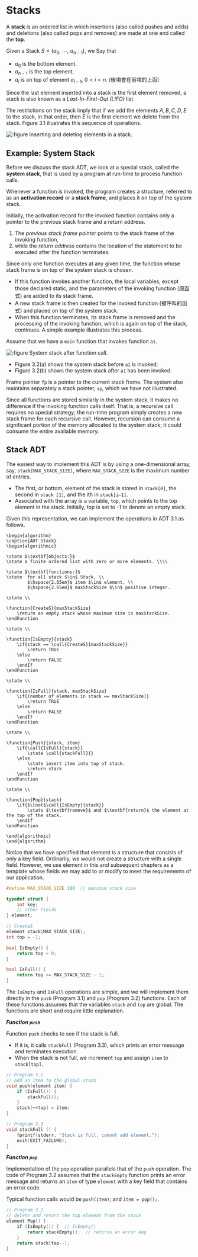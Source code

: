 # Stacks

A **stack** is an ordered list in which insertions (also called pushes and adds) and deletions (also called pops and removes) are made at one end called the **top**.

Given a Stack $S = (a_0,\ \cdots ,\ a_{n-1})$, we Say that

- $a_0$ is the bottom element.
- $a_{n-1}$ is the top element.
- $a_i$ is on top of element $a_{i - 1},\ 0 < i < n$. (後項會在前項的上面)

Since the last element inserted into a stack is the first element removed, a stack is also known as a *Last-In-First-Out (LIFO)* list.

<div class="alert-example">

The restrictions on the stack imply that if we add the elements $A, B, C, D, E$ to the stack, in that order, then $E$ is the first element we delete from the stack. Figure 3.1 illustrates this sequence of operations.

![](./img/3.1.png ':figure Inserting and deleting elements in a stack.')

</div>

## Example: System Stack

Before we discuss the stack ADT, we look at a special stack, called the **system stack**, that is used by a program at run-time to process function calls.

Whenever a function is invoked, the program creates a structure, referred to as an **activation record** or a **stack frame**, and places it on top of the system stack.

Initially, the activation record for the invoked function contains only a pointer to the previous stack frame and a return address.

1. The *previous stack frame pointer* points to the stack frame of the invoking function,
2. while the *return address* contains the location of the statement to be executed after the function terminates.

Since only one function executes at any given time, the function whose stack frame is on top of the system stack is chosen.

- If this function invokes another function, the local variables, except those declared static, and the parameters of the invoking function (原函式) are added to its stack frame.
- A new stack frame is then created for the invoked function (被呼叫的函式) and placed on top of the system stack.
- When this function terminates, its stack frame is removed and the processing of the invoking function, which is again on top of the stack, continues. A simple example illustrates this process.

<div class="alert-example">

Assume that we have a `main` function that invokes function `a1`.

![](./img/3.2.png ':figure System stack after function call.')

- Figure 3.2(a) shows the system stack before `a1` is invoked;
- Figure 3.2(b) shows the system stack after `a1` has been invoked.

Frame pointer `fp` is a pointer to the current stack frame. The system also maintains separately a stack pointer, `sp`, which we have not illustrated.

</div>

Since all functions are stored similarly in the system stack, it makes no difference if the invoking function calls itself. That is, a recursive call requires no special strategy; the run-time program simply creates a new stack frame for each recursive call. However, recursion can consume a significant portion of the memory allocated to the system stack; it could consume the entire available memory.

## Stack ADT

The easiest way to implement this ADT is by using a one-dimensional array, say, `stack[MAX_STACK_SIZE]`, where `MAX_STACK_SIZE` is the maximum number of entries.

- The first, or bottom, element of the stack is stored in `stack[0]`, the second in `stack [1]`, and the ith in `stack[i—1]`.
- Associated with the array is a variable, `top`, which points to the top element in the stack. Initially, top is set to -1 to denote an empty stack.

Given this representation, we can implement the operations in ADT 3.1 as follows.

```algorithm
\begin{algorithm}
\caption{ADT Stack}
\begin{algorithmic}

\state $\textbf{objects:}$
\state a finite ordered list with zero or more elements. \\\\

\state $\textbf{functions:}$
\state  for all stack $\in$ Stack, \\
        $\hspace{2.65em}$ item $\in$ element, \\
        $\hspace{2.65em}$ maxStackSize $\in$ positive integer.

\state \\

\function{CreateS}{maxStackSize}
    \return an empty stack whose maximum size is maxStackSize.
\endFunction

\state \\

\function{IsEmpty}{stack}
    \if{stack == \call{CreateS}{maxStackSize}}
        \return TRUE
    \else
        \return FALSE
    \endIf
\endFunction

\state \\

\function{IsFull}{stack, maxStackSize}
    \if{(number of elements in stack == maxStackSize)}
        \return TRUE
    \else
        \return FALSE
    \endIf
\endFunction

\state \\

\function{Push}{stack, item}
    \if{\call{IsFull}{stack}}
        \state \call{stackFull}{}
    \else
        \state insert item into top of stack.
        \return stack
    \endIf
\endFunction

\state \\

\function{Pop}{stack}
    \if{$\lnot$\call{IsEmpty}{stack}}
        \state $\textbf{remove}$ and $\textbf{return}$ the element at the top of the stack.
    \endIf
\endFunction

\end{algorithmic}
\end{algorithm}
```

Notice that we have specified that element is a structure that consists of only a key field. Ordinarily, we would not create a structure with a single field. However, we use element in this and subsequent chapters as a template whose fields we may add to or modify to meet the requirements of our application.

```c
#define MAX_STACK_SIZE 100  // maximum stack size

typedef struct {
    int key;
    // other fields
} element;

// CreateS
element stack[MAX_STACK_SIZE];
int top = -1;

bool IsEmpty() {
    return top < 0;
}

bool IsFull() {
    return top >= MAX_STACK_SIZE - 1;
}
```

The `IsEmpty` and `IsFull` operations are simple, and we will implement them directly in the `push` (Program 3.1) and `pop` (Program 3.2) functions. Each of these functions assumes that the variables `stack` and `top` are global. The functions are short and require little explanation.

***Function `push`***

Function `push` checks to see if the stack is full.

- If it is, it calls `stackFull` (Program 3.3), which prints an error message and terminates execution.
- When the stack is not full, we increment `top` and assign `item` to `stack[top]`.

```c
// Program 3.1
// add an item to the global stack
void push(element item) {
    if (IsFull()) {
        stackFull();
    }
    stack[++top] = item;
}
```

```c
// Program 3.3
void stackFull () {
    fprintf(stderr, "Stack is full, cannot add element.");
    exit(EXIT_FAILURE);
}
```

***Function `pop`***

Implementation of the `pop` operation parallels that of the `push` operation. The code of Program 3.2 assumes that the `stackEmpty` function prints an error message and returns an `item` of type `element` with a key field that contains an error code.

Typical function calls would be `push(item)`; and `item = pop();`.

```c
// Program 3.2
// delete and return the top element from the stack
element Pop() {
    if (IsEmpty()) {  // IsEmpty()
        return stackEmpty();  // returns an error key 
    }
    return stack[top--];
}
```
